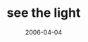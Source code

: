 ---
layout: base.njk
title : 'see the light' 
view_title : 'see the light' 
year : '2006' 
date : '2006-04-04' 
img_file : '/drawing/seethelight-.png' 
html_file : 'seethelight-' 
next_html : 'itdidntlookright.html' 
year_order : '115' 
permalink : "title/{{html_file}}.html"
---